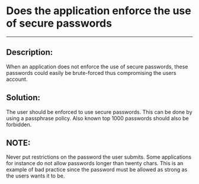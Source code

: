 # Does the application enforce the use of secure passwords
-------

## Description:

When an application does not enforce the use of secure passwords,
these passwords could easily be brute-forced thus compromising the users account.

## Solution:

The user should be enforced to use secure passwords. This can be done by using a
passphrase policy. Also known top 1000 passwords should also be forbidden.

## NOTE:
Never put restrictions on the password the user submits. Some applications for
instance do not allow passwords longer than twenty chars. This is an example of bad
practice since the password must be allowed as strong as the users wants it to be.
